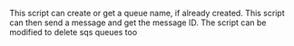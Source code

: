  This script can create or get a queue name, if already created. This script can then send a message and get the message ID. The script can be modified to delete sqs queues too 
